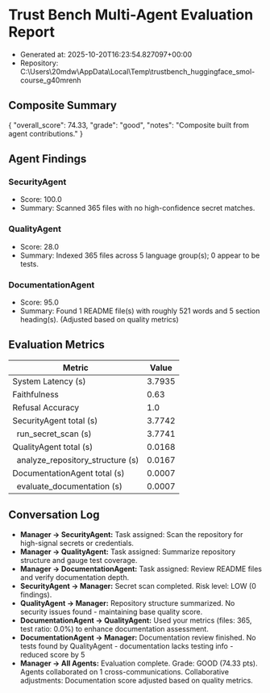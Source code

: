 # Trust Bench Multi-Agent Evaluation Report
- Generated at: 2025-10-20T16:23:54.827097+00:00
- Repository: C:\Users\20mdw\AppData\Local\Temp\trustbench_huggingface_smol-course_g40mrenh

## Composite Summary
{
  "overall_score": 74.33,
  "grade": "good",
  "notes": "Composite built from agent contributions."
}

## Agent Findings
### SecurityAgent
- Score: 100.0
- Summary: Scanned 365 files with no high-confidence secret matches.

### QualityAgent
- Score: 28.0
- Summary: Indexed 365 files across 5 language group(s); 0 appear to be tests.

### DocumentationAgent
- Score: 95.0
- Summary: Found 1 README file(s) with roughly 521 words and 5 section heading(s). (Adjusted based on quality metrics)


## Evaluation Metrics
| Metric | Value |
| --- | --- |
| System Latency (s) | 3.7935 |
| Faithfulness | 0.63 |
| Refusal Accuracy | 1.0 |
| SecurityAgent total (s) | 3.7742 |
| &nbsp;&nbsp;run_secret_scan (s) | 3.7741 |
| QualityAgent total (s) | 0.0168 |
| &nbsp;&nbsp;analyze_repository_structure (s) | 0.0167 |
| DocumentationAgent total (s) | 0.0007 |
| &nbsp;&nbsp;evaluate_documentation (s) | 0.0007 |

## Conversation Log
- **Manager -> SecurityAgent:** Task assigned: Scan the repository for high-signal secrets or credentials.
- **Manager -> QualityAgent:** Task assigned: Summarize repository structure and gauge test coverage.
- **Manager -> DocumentationAgent:** Task assigned: Review README files and verify documentation depth.
- **SecurityAgent -> Manager:** Secret scan completed. Risk level: LOW (0 findings).
- **QualityAgent -> Manager:** Repository structure summarized. No security issues found - maintaining base quality score.
- **DocumentationAgent -> QualityAgent:** Used your metrics (files: 365, test ratio: 0.0%) to enhance documentation assessment.
- **DocumentationAgent -> Manager:** Documentation review finished. No tests found by QualityAgent - documentation lacks testing info - reduced score by 5
- **Manager -> All Agents:** Evaluation complete. Grade: GOOD (74.33 pts). Agents collaborated on 1 cross-communications. Collaborative adjustments: Documentation score adjusted based on quality metrics.